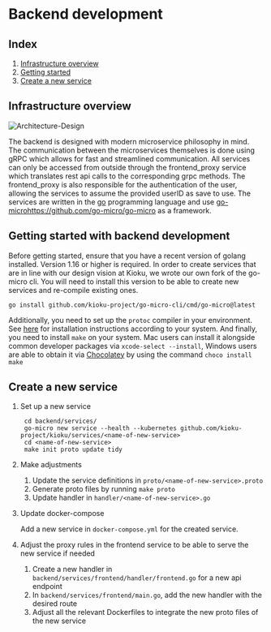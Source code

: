 # Backend development

## Index
1. [Infrastructure overview](#infrastructure-overview)
2. [Getting started](#getting-started-with-backend-development)
3. [Create a new service](#create-a-new-service)

## Infrastructure overview
![Architecture-Design](https://github.com/kioku-project/kioku/assets/60541979/4aedb2be-f1ff-41bc-ac7f-a45662bd819a)

The backend is designed with modern microservice philosophy in mind. The communication between the microservices themselves is done using gRPC which allows for fast and streamlined communication. All services can only be accessed from outside through the frontend_proxy service which translates rest api calls to the corresponding grpc methods. The frontend_proxy is also responsible for the authentication of the user, allowing the services to assume the provided userID as save to use. The services are written in the [go](https://go.dev/) programming language and use [go-micro](https://github.com/go-micro/go-micro)https://github.com/go-micro/go-micro as a framework.

## Getting started with backend development
Before getting started, ensure that you have a recent version of golang installed. Version 1.16 or higher is required.
In order to create services that are in line with our design vision at Kioku, we wrote our own fork of the go-micro cli.
You will need to install this version to be able to create new services and re-compile existing ones.
```
go install github.com/kioku-project/go-micro-cli/cmd/go-micro@latest
```
Additionally, you need to set up the `protoc` compiler in your environment. See [here](https://grpc.io/docs/protoc-installation/) for installation instructions according to your system.
And finally, you need to install `make` on your system. Mac users can install it alongside common developer packages via `xcode-select --install`, Windows users are able to obtain it via [Chocolatey](https://chocolatey.org/install) by using the command `choco install make`

## Create a new service
1. Set up a new service

        cd backend/services/
        go-micro new service --health --kubernetes github.com/kioku-project/kioku/services/<name-of-new-service>
        cd <name-of-new-service>
        make init proto update tidy

2. Make adjustments
    1. Update the service definitions in `proto/<name-of-new-service>.proto`
    2. Generate proto files by running `make proto`
    3. Update handler in `handler/<name-of-new-service>.go`

3. Update docker-compose
    
    Add a new service in `docker-compose.yml` for the created service.

4. Adjust the proxy rules in the frontend service to be able to serve the new service if needed
    1. Create a new handler in `backend/services/frontend/handler/frontend.go` for a new api endpoint
    2. In `backend/services/frontend/main.go`, add the new handler with the desired route
    3. Adjust all the relevant Dockerfiles to integrate the new proto files of the new service
